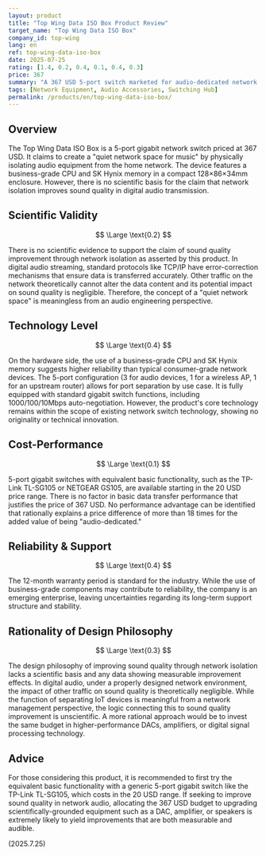 ```yaml
---
layout: product
title: "Top Wing Data ISO Box Product Review"
target_name: "Top Wing Data ISO Box"
company_id: top-wing
lang: en
ref: top-wing-data-iso-box
date: 2025-07-25
rating: [1.4, 0.2, 0.4, 0.1, 0.4, 0.3]
price: 367
summary: "A 367 USD 5-port switch marketed for audio-dedicated network isolation. It claims to improve audio quality based on scientifically unfounded principles, while its basic functions are identical to generic products available in the 20 USD range."
tags: [Network Equipment, Audio Accessories, Switching Hub]
permalink: /products/en/top-wing-data-iso-box/
---
```


## Overview

The Top Wing Data ISO Box is a 5-port gigabit network switch priced at 367 USD. It claims to create a "quiet network space for music" by physically isolating audio equipment from the home network. The device features a business-grade CPU and SK Hynix memory in a compact 128×86×34mm enclosure. However, there is no scientific basis for the claim that network isolation improves sound quality in digital audio transmission.

## Scientific Validity

$$ \Large \text{0.2} $$

There is no scientific evidence to support the claim of sound quality improvement through network isolation as asserted by this product. In digital audio streaming, standard protocols like TCP/IP have error-correction mechanisms that ensure data is transferred accurately. Other traffic on the network theoretically cannot alter the data content and its potential impact on sound quality is negligible. Therefore, the concept of a "quiet network space" is meaningless from an audio engineering perspective.

## Technology Level

$$ \Large \text{0.4} $$

On the hardware side, the use of a business-grade CPU and SK Hynix memory suggests higher reliability than typical consumer-grade network devices. The 5-port configuration (3 for audio devices, 1 for a wireless AP, 1 for an upstream router) allows for port separation by use case. It is fully equipped with standard gigabit switch functions, including 1000/100/10Mbps auto-negotiation. However, the product's core technology remains within the scope of existing network switch technology, showing no originality or technical innovation.

## Cost-Performance

$$ \Large \text{0.1} $$

5-port gigabit switches with equivalent basic functionality, such as the TP-Link TL-SG105 or NETGEAR GS105, are available starting in the 20 USD price range. There is no factor in basic data transfer performance that justifies the price of 367 USD. No performance advantage can be identified that rationally explains a price difference of more than 18 times for the added value of being "audio-dedicated."

## Reliability & Support

$$ \Large \text{0.4} $$

The 12-month warranty period is standard for the industry. While the use of business-grade components may contribute to reliability, the company is an emerging enterprise, leaving uncertainties regarding its long-term support structure and stability.

## Rationality of Design Philosophy

$$ \Large \text{0.3} $$

The design philosophy of improving sound quality through network isolation lacks a scientific basis and any data showing measurable improvement effects. In digital audio, under a properly designed network environment, the impact of other traffic on sound quality is theoretically negligible. While the function of separating IoT devices is meaningful from a network management perspective, the logic connecting this to sound quality improvement is unscientific. A more rational approach would be to invest the same budget in higher-performance DACs, amplifiers, or digital signal processing technology.

## Advice

For those considering this product, it is recommended to first try the equivalent basic functionality with a generic 5-port gigabit switch like the TP-Link TL-SG105, which costs in the 20 USD range. If seeking to improve sound quality in network audio, allocating the 367 USD budget to upgrading scientifically-grounded equipment such as a DAC, amplifier, or speakers is extremely likely to yield improvements that are both measurable and audible.

(2025.7.25)
